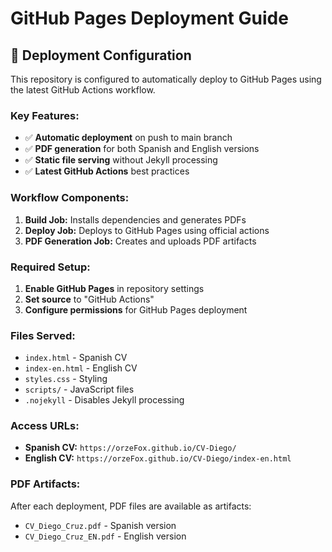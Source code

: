 # GitHub Pages Deployment Guide

## 🚀 Deployment Configuration

This repository is configured to automatically deploy to GitHub Pages using the latest GitHub Actions workflow.

### **Key Features:**

- ✅ **Automatic deployment** on push to main branch
- ✅ **PDF generation** for both Spanish and English versions
- ✅ **Static file serving** without Jekyll processing
- ✅ **Latest GitHub Actions** best practices

### **Workflow Components:**

1. **Build Job:** Installs dependencies and generates PDFs
2. **Deploy Job:** Deploys to GitHub Pages using official actions
3. **PDF Generation Job:** Creates and uploads PDF artifacts

### **Required Setup:**

1. **Enable GitHub Pages** in repository settings
2. **Set source** to "GitHub Actions"
3. **Configure permissions** for GitHub Pages deployment

### **Files Served:**

- `index.html` - Spanish CV
- `index-en.html` - English CV
- `styles.css` - Styling
- `scripts/` - JavaScript files
- `.nojekyll` - Disables Jekyll processing

### **Access URLs:**

- **Spanish CV:** `https://orzeFox.github.io/CV-Diego/`
- **English CV:** `https://orzeFox.github.io/CV-Diego/index-en.html`

### **PDF Artifacts:**

After each deployment, PDF files are available as artifacts:

- `CV_Diego_Cruz.pdf` - Spanish version
- `CV_Diego_Cruz_EN.pdf` - English version

